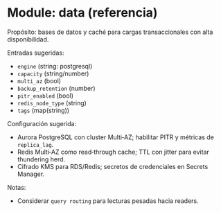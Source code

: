 # Module: data (referencia)

Propósito: bases de datos y caché para cargas transaccionales con alta disponibilidad.

Entradas sugeridas:
- `engine` (string: postgresql)
- `capacity` (string/number)
- `multi_az` (bool)
- `backup_retention` (number)
- `pitr_enabled` (bool)
- `redis_node_type` (string)
- `tags` (map(string))

Configuración sugerida:
- Aurora PostgreSQL con cluster Multi‑AZ; habilitar PITR y métricas de `replica_lag`.
- Redis Multi‑AZ como read‑through cache; TTL con jitter para evitar thundering herd.
- Cifrado KMS para RDS/Redis; secretos de credenciales en Secrets Manager.

Notas:
- Considerar `query routing` para lecturas pesadas hacia readers.
